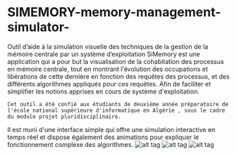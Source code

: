 # SIMEMORY-memory-management-simulator-
Outil d’aide à la simulation visuelle des techniques de la gestion de la mémoire centrale par un système d’exploitation
SiMemory est une application qui a pour but la visualisation de la cohabitation des processus en mémoire centrale, tout en montrant l'évolution des occupations et libérations de cette dernière en fonction des requêtes des processus, et des différents algorithmes appliqués pour ces requêtes. Afin de faciliter et simplifier les notions apprises en cours de système d'exploitation.                   
 
 	Cet outil a été confié aux étudiants de deuxième année préparatoire de l'école national supérieure d'informatique en Algérie , sous le cadre du module projet pluridisciplinaire.		
	
Il est muni d'une interface simple qui offre une simulation interactive en temps réel et dispose également des animations pour expliquer le fonctionnement complexe des algorithmes.
![alt tag](https://drive.google.com/file/d/1Xsdjcv6Y--TjyUe3RvXBuXj2xnnhFeU-/view?usp=sharing)
![alt tag](https://drive.google.com/file/d/1Xsdjcv6Y--TjyUe3RvXBuXj2xnnhFeU-/view?usp=sharing)
![alt tag](https://drive.google.com/file/d/1Xsdjcv6Y--TjyUe3RvXBuXj2xnnhFeU-/view?usp=sharing)
